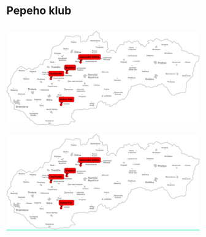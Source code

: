 # Pepeho klub


<br>
<div>
    <img src="src/svg/map.svg" alt="None">
</div>

<br>
<div style="background: aquamarine">
    <img src="src/svg/map.svg" alt="None">
</div>
